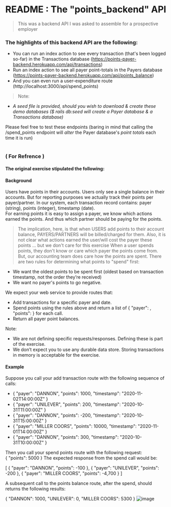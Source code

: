 # README : The "points_backend" API
> This was a backend API I was asked to assemble for a prospective employer

### The highlights of this backend API are the following:
* You can run an index action to see every transaction (that's been logged so-far) in the Transactions database (https://points-payer-backend.herokuapp.com/api/transactions)
* Run an index action to see all payer point-totals in the Payers database (https://points-payer-backend.herokuapp.com/api/points_balance)
* And you can even run a user-expenditure route (http://localhost:3000/api/spend_points)
> Note:
* *A seed file is provided, should you wish to download & create these demo databases ($ rails db:seed   will create a Payer database & a Transactions database)*

Please feel free to test these endpoints (baring in mind that calling the /spend_points endpoint will *alter* the Payer database's *point totals* each time it is run)

# 

### ( For Refrence )
#### The original exercise stipulated the following:

#### Background  
Users have points in their accounts. Users only see a single balance in their accounts. But for reporting purposes we actually track their points per payer/partner. In our system, each transaction record contains: ​payer​ (string), ​points​ (integer), ​timestamp​ (date).  
For earning points it is easy to assign a payer, we know which actions earned the points. And thus which partner should be paying for the points.  
> The implication, here, is that when USERS add points to their account balance, PAYERS/PARTNERS will be billed/charged for them. 
> Also, it is not clear what actions earned the user/will cost the payer these points … but we don't care for this exercise
When a user spends points, they don't know or care which payer the points come from. But, our accounting team does care how the points are spent. There are two rules for determining what points to "spend" first:  
* We want the oldest points to be spent first (oldest based on transaction timestamp, not the order they’re received) 
* We want no payer's points to go negative.  

We expect your web service to provide routes that:  
* Add transactions for a specific payer and date. 
* Spend points using the rules above and return a list of ​{ "payer": <string>, "points": <integer> }​ for each call. 
* Return all payer point balances.  

Note: 
* We are not defining specific requests/responses. Defining these is part of the exercise. 
* We don’t expect you to use any durable data store. Storing transactions in memory is acceptable for the exercise. 

#### Example  
Suppose you call your add transaction route with the following sequence of calls: 
 
* { "payer": "DANNON", "points": 1000, "timestamp": "2020-11-02T14:00:00Z" } 
* { "payer": "UNILEVER", "points": 200, "timestamp": "2020-10-31T11:00:00Z" } 
* { "payer": "DANNON", "points": -200, "timestamp": "2020-10-31T15:00:00Z" } 
* { "payer": "MILLER COORS", "points": 10000, "timestamp": "2020-11-01T14:00:00Z" } 
* { "payer": "DANNON", "points": 300, "timestamp": "2020-10-31T10:00:00Z" } 
 
Then you call your spend points route with the following request:  
{ "points": 5000 } 
The expected response from the spend call would be:  
 
[ 
    { "payer": "DANNON", "points": -100 }, 
    { "payer": "UNILEVER", "points": -200 }, 
    { "payer": "MILLER COORS", "points": -4,700 } 
] 

A subsequent call to the points balance route, after the spend, should returns the following results:  
 
{ 
    "DANNON": 1000, 
    "UNILEVER": 0, 
    "MILLER COORS": 5300 
} ![image](https://user-images.githubusercontent.com/79064297/126266620-29c20f1f-1fc7-40cd-a1fe-55655b416823.png)


